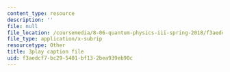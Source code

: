 ```yaml
---
content_type: resource
description: ''
file: null
file_location: /coursemedia/8-06-quantum-physics-iii-spring-2018/f3aedcf7bc295401bf132bea939eb90c_UOoKUdjVP78.vtt
file_type: application/x-subrip
resourcetype: Other
title: 3play caption file
uid: f3aedcf7-bc29-5401-bf13-2bea939eb90c
---
```

